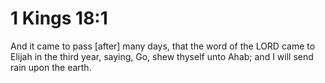 # 1 Kings 18:1

And it came to pass [after] many days, that the word of the LORD came to Elijah in the third year, saying, Go, shew thyself unto Ahab; and I will send rain upon the earth.